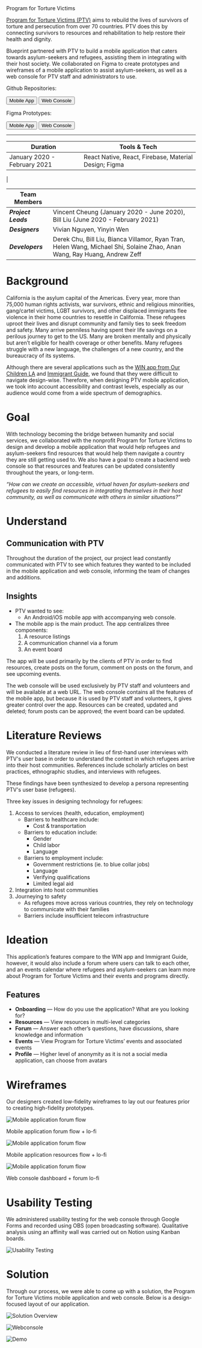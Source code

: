 <div class="title">
Program for Torture Victims
</div>

[Program for Torture Victims (PTV)](https://ptvla.org/) aims to rebuild the lives of survivors of torture and persecution from over 70 countries. PTV does this by connecting survivors to resources and rehabilitation to help restore their health and dignity. 

Blueprint partnered with PTV to build a mobile application that caters towards asylum-seekers and refugees, assisting them in integrating with their host society. We collaborated on Figma to create prototypes and wireframes of a mobile application to assist asylum-seekers, as well as a web console for PTV staff and administrators to use.

Github Repositories: 

<Button className="blue" size="md" href="https://github.com/lablueprint/ptv-mobile-app">
    Mobile App
</Button>

<Button className="white" size="md" href="https://github.com/lablueprint/ptv-web-console">
    Web Console
</Button>

Figma Prototypes: 

<Button className="pink" size="md" href="https://www.figma.com/proto/oHCzpYSIl8qFp8lTkALOuK/PTV?node-id=577%3A4418&scaling=scale-down&viewport=-69%2C-297%2C0.07977807521820068">
    Mobile App
</Button>


<Button className="pink-outline" size="md" href="https://www.figma.com/proto/oHCzpYSIl8qFp8lTkALOuK/PTV?node-id=3637%3A0&scaling=scale-down-width&viewport=707%2C495%2C0.039171002805233">
    Web Console
</Button>

---
<div id="duration-table">

| Duration | Tools & Tech |
| - | - |
| January 2020 - February 2021 | React Native, React, Firebase, Material Design; Figma
 |

</div>

| Team Members | |
| - | - |
| **_Project Leads_** | Vincent Cheung (January 2020 - June 2020), Bill Liu (June 2020 - February 2021) |
| **_Designers_** | Vivian Nguyen, Yinyin Wen |
| **_Developers_** | Derek Chu, Bill Liu, Bianca Villamor, Ryan Tran, Helen Wang, Michael Shi, Solaine Zhao, Anan Wang, Ray Huang, Andrew Zeff |

# Background 
California is the asylum capital of the Americas. Every year, more than 75,000 human rights activists, war survivors, ethnic and religious minorities, gang/cartel victims, LGBT survivors, and other displaced immigrants flee violence in their home countries to resettle in California. These refugees uproot their lives and disrupt community and family ties to seek freedom and safety. Many arrive penniless having spent their life savings on a perilous journey to get to the US. Many are broken mentally and physically but aren’t eligible for health coverage or other benefits. Many refugees struggle with a new language, the challenges of a new country, and the bureaucracy of its systems.

Although there are several applications such as the [WIN app from Our Children LA](https://www.ourchildrenla.org/win-app/) and [Immigrant Guide](https://immigrantguide.org/), we found that they were difficult to navigate design-wise. Therefore, when designing PTV mobile application, we took into account accessibility and contrast levels, especially as our audience would come from a wide spectrum of demographics.

# Goal 
With technology becoming the bridge between humanity and social services, we collaborated with the nonprofit Program for Torture Victims to design and develop a mobile application that would help refugees and asylum-seekers find resources that would help them navigate a country they are still getting used to. We also have a goal to create a backend web console so that resources and features can be updated consistently throughout the years, or long-term.

*“How can we create an accessible, virtual haven for asylum-seekers and refugees to easily find resources in integrating themselves in their host community, as well as communicate with others in similar situations?”*

# Understand

## Communication with PTV

Throughout the duration of the project, our project lead constantly communicated with PTV to see which features they wanted to be included in the mobile application and web console, informing the team of changes and additions.

## Insights
- PTV wanted to see:
    - An Android/iOS mobile app with accompanying web console.
- The mobile app is the main product. The app centralizes three components: 
    1. A resource listings
    2. A communication channel via a forum
    3. An event board

The app will be used primarily by the clients of PTV in order to find resources, create posts on the forum, comment on posts on the forum, and see upcoming events.

The web console will be used exclusively by PTV staff and volunteers and will be available at a web URL. The web console contains all the features of the mobile app, but because it is used by PTV staff and volunteers, it gives greater control over the app. Resources can be created, updated and deleted; forum posts can be approved; the event board can be updated.

# Literature Reviews
We conducted a literature review in lieu of first-hand user interviews with PTV's user base in order to understand the context in which refugees arrive into their host communities. References include scholarly articles on best practices, ethnographic studies, and interviews with refugees.

These findings have been synthesized to develop a persona representing PTV's user base (refugees).

Three key issues in designing technology for refugees:
1. Access to services (health, education, employment)
    - Barriers to healthcare include:
        - Cost & transportation
    - Barriers to education include:
        - Gender
        - Child labor
        - Language
    - Barriers to employment include:
        - Government restrictions (ie. to blue collar jobs)
        - Language
        - Verifying qualifications
        - Limited legal aid
2. Integration into host communities
3. Journeying to safety
    - As refugees move across various countries, they rely on technology to communicate with their families
    - Barriers include insufficient telecom infrastructure

# Ideation
This application’s features compare to the WIN app and Immigrant Guide, however, it would also include a forum where users can talk to each other, and an events calendar where refugees and asylum-seekers can learn more about Program for Torture Victims and their events and programs directly.

## Features

- **Onboarding** — How do you use the application? What are you looking for?
- **Resources** — View resources in multi-level categories
- **Forum** — Answer each other’s questions, have discussions, share knowledge and information
- **Events** — View Program for Torture Victims’ events and associated events
- **Profile** — Higher level of anonymity as it is not a social media application, can choose from avatars

# Wireframes

Our designers created low-fidelity wireframes to lay out our features prior to creating high-fidelity prototypes.

![Mobile application forum flow](/PTV_Wireframes1.png)

Mobile application forum flow + lo-fi

![Mobile application forum flow](/PTV_Wireframes2.png)

Mobile application resources flow + lo-fi

![Mobile application forum flow](/PTV_Wireframes3.png)

Web console dashboard + forum lo-fi

# Usability Testing

We administered usability testing for the web console through Google Forms and recorded using OBS (open broadcasting software). Qualitative analysis using an affinity wall was carried out on Notion using Kanban boards.

![Usability Testing](/PTV_usability_testing.gif)

# Solution

Through our process, we were able to come up with a solution, the Program for Torture Victims mobile application and web console. Below is a design-focused layout of our application.

![Solution Overview](/PTV_solution.jpg)

![Webconsole](/PTV_solution2.jpg)

![Demo](/PTV_solution3.gif)
